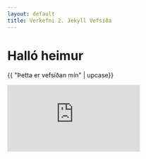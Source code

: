 ```yaml
---
layout: default
title: Verkefni 2. Jekyll Vefsíða
---
```


# Halló heimur

{{ "Þetta er vefsíðan mín" | upcase}}

<div class="resp-container">
    <iframe class="resp-iframe" src="https://www.google.com/maps/embed?pb=!1m18!1m12!1m3!1d1740.3013949968229!2d-21.90514748352611!3d64.1392389835919!2m3!1f0!2f0!3f0!3m2!1i1024!2i768!4f13.1!3m3!1m2!1s0x48d674cc84500001%3A0x16719bf129fa31a7!2zVMOma25pc2vDs2xpbm4!5e0!3m2!1sen!2sis!4v1544491223108" frameborder="0" style="border:0" allowfullscreen></iframe>
</div>
